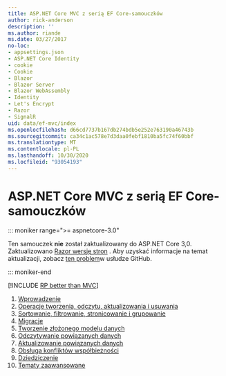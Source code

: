 ```yaml
---
title: ASP.NET Core MVC z serią EF Core-samouczków
author: rick-anderson
description: ''
ms.author: riande
ms.date: 03/27/2017
no-loc:
- appsettings.json
- ASP.NET Core Identity
- cookie
- Cookie
- Blazor
- Blazor Server
- Blazor WebAssembly
- Identity
- Let's Encrypt
- Razor
- SignalR
uid: data/ef-mvc/index
ms.openlocfilehash: d66cd7737b167db274bdb5e252e763190a46743b
ms.sourcegitcommit: ca34c1ac578e7d3daa0febf1810ba5fc74f60bbf
ms.translationtype: MT
ms.contentlocale: pl-PL
ms.lasthandoff: 10/30/2020
ms.locfileid: "93054193"
---
```

# <a name="aspnet-core-mvc-with-ef-core---tutorial-series"></a>ASP.NET Core MVC z serią EF Core-samouczków

::: moniker range=">= aspnetcore-3.0"

Ten samouczek **nie** został zaktualizowany do ASP.NET Core 3,0. Zaktualizowano [ Razor wersję stron](xref:data/ef-rp/intro) . Aby uzyskać informacje na temat aktualizacji, zobacz [ten problem](https://github.com/dotnet/AspNetCore.Docs/issues/13920)w usłudze GitHub.

::: moniker-end

[!INCLUDE [RP better than MVC](../../includes/RP-EF/rp-over-mvc.md)]

1. [Wprowadzenie](xref:data/ef-mvc/intro)
1. [Operacje tworzenia, odczytu, aktualizowania i usuwania](xref:data/ef-mvc/crud)
1. [Sortowanie, filtrowanie, stronicowanie i grupowanie](xref:data/ef-mvc/sort-filter-page)
1. [Migracje](xref:data/ef-mvc/migrations)
1. [Tworzenie złożonego modelu danych](xref:data/ef-mvc/complex-data-model)
1. [Odczytywanie powiązanych danych](xref:data/ef-mvc/read-related-data)
1. [Aktualizowanie powiązanych danych](xref:data/ef-mvc/update-related-data)
1. [Obsługa konfliktów współbieżności](xref:data/ef-mvc/concurrency)
1. [Dziedziczenie](xref:data/ef-mvc/inheritance)
1. [Tematy zaawansowane](xref:data/ef-mvc/advanced)
